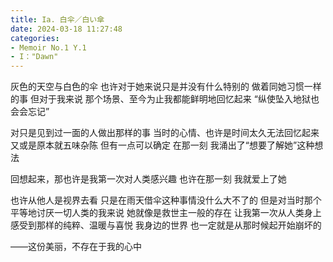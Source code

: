 ```yaml
---
title: Ia. 白伞／白い傘
date: 2024-03-18 11:27:48
categories:
- Memoir No.1 Y.1
- I："Dawn"
---
```


灰色的天空与白色的伞
也许对于她来说只是并没有什么特别的
做着同她习惯一样的事
但对于我来说
那个场景、至今为止我都能鲜明地回忆起来
“纵使坠入地狱也会会忘记”

对只是见到过一面的人做出那样的事
当时的心情、也许是时间太久无法回忆起来
又或是原本就五味杂陈
但有一点可以确定
在那一刻
我涌出了“想要了解她”这种想法

回想起来，那也许是我第一次对人类感兴趣
也许在那一刻
我就爱上了她

也许从他人是视界去看
只是在雨天借伞这种事情没什么大不了的
但是对当时那个平等地讨厌一切人类的我来说
她就像是救世主一般的存在
让我第一次从人类身上感受到那样的纯粹、温暖与喜悦
我身边的世界
也一定就是从那时候起开始崩坏的

——这份美丽，不存在于我的心中
